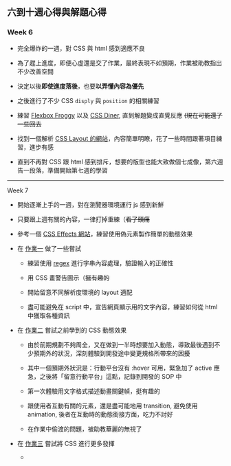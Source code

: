 ## 六到十週心得與解題心得

### Week 6

- 完全爆炸的一週，對 CSS 與 html 感到適應不良

- 為了趕上進度，即便心虛還是交了作業，最終表現不如預期，作業被助教指出不少改善空間

- 決定以後**即使進度落後**，也要**以弄懂內容為優先**

- 之後進行了不少 CSS `disply` 與 `position` 的相關練習

- 練習 [Flexbox Froggy](http://flexboxfroggy.com/) 以及 [CSS Diner](https://flukeout.github.io/),  直到解題變成直覺反應 ~~(現在可能還了一些回去~~

- 找到一個解析 [CSS Layout 的網站](https://zh-tw.learnlayout.com/toc.html)，內容簡單明瞭，花了一些時間跟著項目練習，進步有感

- 直到不再對 CSS 跟 html 感到排斥，想要的版型也能大致做個七成像，第六週告一段落，準備開始第七週的學習

---

Week 7

- 開始逐漸上手的一週，對在瀏覽器環境運行 js 感到新鮮

- 只要跟上週有關的內容，一律打掉重練（~~看了頭痛~~

- 參考一個 [CSS Effects 網站](https://emilkowalski.github.io/css-effects-snippets/)，練習使用偽元素製作簡單的動態效果

- 在 [作業一](https://lidemy.github.io/mentor-program-4th-WooooHuan/homeworks/week7/hw1/) 做了一些嘗試

    - 練習使用 [regex](https://developer.mozilla.org/zh-TW/docs/Web/JavaScript/Guide/Regular_Expressions) 進行字串內容處理，驗證輸入的正確性

    - 用 CSS 畫警告圖示（~~挺有趣的~~

    - 開始留意不同解析度環境的 layout 適配

    - 盡可能避免在 script 中，宣告網頁顯示用的文字內容，練習如何從 html 中獲取各種資訊
    
- 在 [作業二](https://lidemy.github.io/mentor-program-4th-WooooHuan/homeworks/week7/hw2/) 嘗試之前學到的 CSS 動態效果

    - 由於前期規劃不夠周全，又在做到一半時想要加入動態，導致最後遇到不少預期外的狀況，深刻體驗到開發途中變更規格所帶來的困擾

    - 其中一個預期外狀況是：行動平台沒有 :hover 可用，緊急加了 active 應急，之後將「留意行動平台」這點，記錄到開發的 SOP 中

    - 第一次體驗用文字格式描述動畫關鍵幀，挺有趣的

    - 跟使用者互動有關的元素，還是盡可能地用 transition, 避免使用 animation, 後者在互動時的動態銜接方面，吃力不討好

    - 在作業中偷渡的問題，被助教華麗的無視了

- 在 [作業三](https://lidemy.github.io/mentor-program-4th-WooooHuan/homeworks/week7/hw2/) 嘗試將 CSS 進行更多發揮

    -

